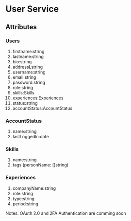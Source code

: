 # User Service

## Attributes

### Users

1. firstname:string
2. lastname:string
3. bio:string
4. addressLstring
5. username:string
6. email:string
7. password:string
8. role:string
9. skills:Skills
10. experiences:Experiences
11. status:string
12. accountStatus:AccountStatus

### AccountStatus

1. name:string
2. lastLoggedIn:date

### Skills

1. name:string
2. tags (personName: []string)

### Experiences

1. companyName:string
2. role:string
3. type:string
4. period:string

Notes: OAuth 2.0 and 2FA Authentication are comming soon
